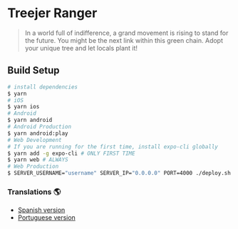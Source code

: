 # Treejer Ranger

> In a world full of indifference, a grand movement is rising to stand for the future. You might be the next link within this green chain. Adopt your unique tree and let locals plant it!

## Build Setup

```bash
# install dependencies
$ yarn
# iOS
$ yarn ios
# Android
$ yarn android
# Android Production
$ yarn android:play
# Web Development
# If you are running for the first time, install expo-cli globally
$ yarn add -g expo-cli # ONLY FIRST TIME
$ yarn web # ALWAYS
# Web Production
$ SERVER_USERNAME="username" SERVER_IP="0.0.0.0" PORT=4000 ./deploy.sh

```

### Translations :earth_americas:

- [Spanish version](./translations/README-es.md)
- [Portuguese version](./translations/README-pt-br.md)